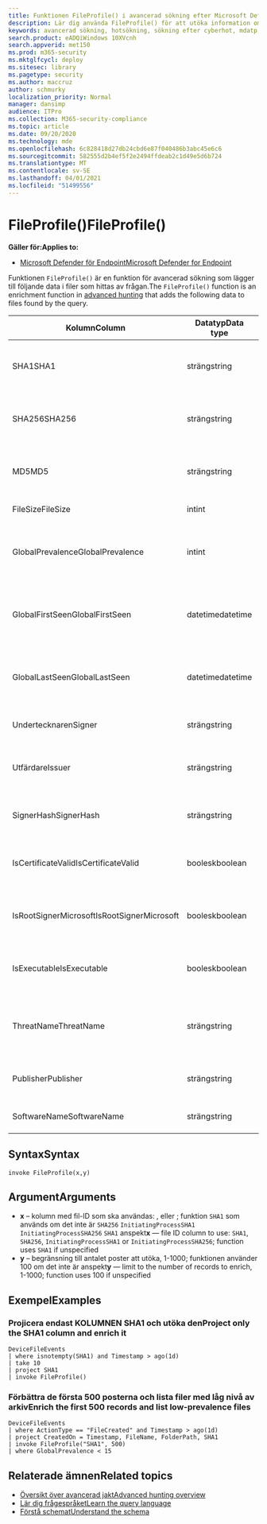 ```yaml
---
title: Funktionen FileProfile() i avancerad sökning efter Microsoft Defender för Endpoint
description: Lär dig använda FileProfile() för att utöka information om filer i avancerade sökresultat för sökfrågor
keywords: avancerad sökning, hotsökning, sökning efter cyberhot, mdatp, Microsoft Defender ATP, Microsoft Defender för slutpunkt, Windows Defender, Windows Defender ATP, Windows Defender Avancerat skydd, sökning, fråga, telemetri, schemareferens, kusto, FileProfile, filprofil, funktion, vinst
search.product: eADQiWindows 10XVcnh
search.appverid: met150
ms.prod: m365-security
ms.mktglfcycl: deploy
ms.sitesec: library
ms.pagetype: security
ms.author: maccruz
author: schmurky
localization_priority: Normal
manager: dansimp
audience: ITPro
ms.collection: M365-security-compliance
ms.topic: article
ms.date: 09/20/2020
ms.technology: mde
ms.openlocfilehash: 6c828418d27db24cbd6e87f040486b3abc45e6c6
ms.sourcegitcommit: 582555d2b4ef5f2e2494ffdeab2c1d49e5d6b724
ms.translationtype: MT
ms.contentlocale: sv-SE
ms.lasthandoff: 04/01/2021
ms.locfileid: "51499556"
---
```

# <a name="fileprofile"></a><span data-ttu-id="0f302-104">FileProfile()</span><span class="sxs-lookup"><span data-stu-id="0f302-104">FileProfile()</span></span>

<span data-ttu-id="0f302-105">**Gäller för:**</span><span class="sxs-lookup"><span data-stu-id="0f302-105">**Applies to:**</span></span>
- [<span data-ttu-id="0f302-106">Microsoft Defender för Endpoint</span><span class="sxs-lookup"><span data-stu-id="0f302-106">Microsoft Defender for Endpoint</span></span>](https://go.microsoft.com/fwlink/?linkid=2154037)

<span data-ttu-id="0f302-107">Funktionen `FileProfile()` är en funktion för [](advanced-hunting-overview.md) avancerad sökning som lägger till följande data i filer som hittas av frågan.</span><span class="sxs-lookup"><span data-stu-id="0f302-107">The `FileProfile()` function is an enrichment function in [advanced hunting](advanced-hunting-overview.md) that adds the following data to files found by the query.</span></span>

<span data-ttu-id="0f302-108">Kolumn</span><span class="sxs-lookup"><span data-stu-id="0f302-108">Column</span></span> | <span data-ttu-id="0f302-109">Datatyp</span><span class="sxs-lookup"><span data-stu-id="0f302-109">Data type</span></span> | <span data-ttu-id="0f302-110">Beskrivning</span><span class="sxs-lookup"><span data-stu-id="0f302-110">Description</span></span>
-|-|-
<span data-ttu-id="0f302-111">SHA1</span><span class="sxs-lookup"><span data-stu-id="0f302-111">SHA1</span></span> | <span data-ttu-id="0f302-112">sträng</span><span class="sxs-lookup"><span data-stu-id="0f302-112">string</span></span> | <span data-ttu-id="0f302-113">SHA-1 för filen som den inspelade åtgärden tillämpats på</span><span class="sxs-lookup"><span data-stu-id="0f302-113">SHA-1 of the file that the recorded action was applied to</span></span>
<span data-ttu-id="0f302-114">SHA256</span><span class="sxs-lookup"><span data-stu-id="0f302-114">SHA256</span></span> | <span data-ttu-id="0f302-115">sträng</span><span class="sxs-lookup"><span data-stu-id="0f302-115">string</span></span> | <span data-ttu-id="0f302-116">SHA-256 av filen som den inspelade åtgärden tillämpats på</span><span class="sxs-lookup"><span data-stu-id="0f302-116">SHA-256 of the file that the recorded action was applied to</span></span>
<span data-ttu-id="0f302-117">MD5</span><span class="sxs-lookup"><span data-stu-id="0f302-117">MD5</span></span> | <span data-ttu-id="0f302-118">sträng</span><span class="sxs-lookup"><span data-stu-id="0f302-118">string</span></span> | <span data-ttu-id="0f302-119">MD5-hash för filen som den inspelade åtgärden tillämpats på</span><span class="sxs-lookup"><span data-stu-id="0f302-119">MD5 hash of the file that the recorded action was applied to</span></span>
<span data-ttu-id="0f302-120">FileSize</span><span class="sxs-lookup"><span data-stu-id="0f302-120">FileSize</span></span> | <span data-ttu-id="0f302-121">int</span><span class="sxs-lookup"><span data-stu-id="0f302-121">int</span></span> | <span data-ttu-id="0f302-122">Storlek på filen i byte</span><span class="sxs-lookup"><span data-stu-id="0f302-122">Size of the file in bytes</span></span>
<span data-ttu-id="0f302-123">GlobalPrevalence</span><span class="sxs-lookup"><span data-stu-id="0f302-123">GlobalPrevalence</span></span> | <span data-ttu-id="0f302-124">int</span><span class="sxs-lookup"><span data-stu-id="0f302-124">int</span></span> | <span data-ttu-id="0f302-125">Antal förekomster av entitet som observerats av Microsoft globalt</span><span class="sxs-lookup"><span data-stu-id="0f302-125">Number of instances of the entity observed by Microsoft globally</span></span>
<span data-ttu-id="0f302-126">GlobalFirstSeen</span><span class="sxs-lookup"><span data-stu-id="0f302-126">GlobalFirstSeen</span></span> | <span data-ttu-id="0f302-127">datetime</span><span class="sxs-lookup"><span data-stu-id="0f302-127">datetime</span></span> | <span data-ttu-id="0f302-128">Datum och tid då enheten för första gången observerades av Microsoft globalt</span><span class="sxs-lookup"><span data-stu-id="0f302-128">Date and time when the entity was first observed by Microsoft globally</span></span>
<span data-ttu-id="0f302-129">GlobalLastSeen</span><span class="sxs-lookup"><span data-stu-id="0f302-129">GlobalLastSeen</span></span> | <span data-ttu-id="0f302-130">datetime</span><span class="sxs-lookup"><span data-stu-id="0f302-130">datetime</span></span> | <span data-ttu-id="0f302-131">Datum och tid då enheten senast observerades av Microsoft globalt</span><span class="sxs-lookup"><span data-stu-id="0f302-131">Date and time when the entity was last observed by Microsoft globally</span></span>
<span data-ttu-id="0f302-132">Undertecknaren</span><span class="sxs-lookup"><span data-stu-id="0f302-132">Signer</span></span> | <span data-ttu-id="0f302-133">sträng</span><span class="sxs-lookup"><span data-stu-id="0f302-133">string</span></span> | <span data-ttu-id="0f302-134">Information om den som signerar filen</span><span class="sxs-lookup"><span data-stu-id="0f302-134">Information about the signer of the file</span></span>
<span data-ttu-id="0f302-135">Utfärdare</span><span class="sxs-lookup"><span data-stu-id="0f302-135">Issuer</span></span> | <span data-ttu-id="0f302-136">sträng</span><span class="sxs-lookup"><span data-stu-id="0f302-136">string</span></span> | <span data-ttu-id="0f302-137">Information om den utfärdar certifikatutfärdaren (CA)</span><span class="sxs-lookup"><span data-stu-id="0f302-137">Information about the issuing certificate authority (CA)</span></span>
<span data-ttu-id="0f302-138">SignerHash</span><span class="sxs-lookup"><span data-stu-id="0f302-138">SignerHash</span></span> | <span data-ttu-id="0f302-139">sträng</span><span class="sxs-lookup"><span data-stu-id="0f302-139">string</span></span> | <span data-ttu-id="0f302-140">Unikt hashvärde som identifierar undertecknaren</span><span class="sxs-lookup"><span data-stu-id="0f302-140">Unique hash value identifying the signer</span></span>
<span data-ttu-id="0f302-141">IsCertificateValid</span><span class="sxs-lookup"><span data-stu-id="0f302-141">IsCertificateValid</span></span> | <span data-ttu-id="0f302-142">boolesk</span><span class="sxs-lookup"><span data-stu-id="0f302-142">boolean</span></span> | <span data-ttu-id="0f302-143">Om det certifikat som används för att signera filen är giltigt</span><span class="sxs-lookup"><span data-stu-id="0f302-143">Whether the certificate used to sign the file is valid</span></span>
<span data-ttu-id="0f302-144">IsRootSignerMicrosoft</span><span class="sxs-lookup"><span data-stu-id="0f302-144">IsRootSignerMicrosoft</span></span> | <span data-ttu-id="0f302-145">boolesk</span><span class="sxs-lookup"><span data-stu-id="0f302-145">boolean</span></span> | <span data-ttu-id="0f302-146">Anger om undertecknaren av rotcertifikatet är Microsoft</span><span class="sxs-lookup"><span data-stu-id="0f302-146">Indicates whether the signer of the root certificate is Microsoft</span></span>
<span data-ttu-id="0f302-147">IsExecutable</span><span class="sxs-lookup"><span data-stu-id="0f302-147">IsExecutable</span></span> | <span data-ttu-id="0f302-148">boolesk</span><span class="sxs-lookup"><span data-stu-id="0f302-148">boolean</span></span> | <span data-ttu-id="0f302-149">Om filen är en PE-fil (Portable Executable)</span><span class="sxs-lookup"><span data-stu-id="0f302-149">Whether the file is a Portable Executable (PE) file</span></span>
<span data-ttu-id="0f302-150">ThreatName</span><span class="sxs-lookup"><span data-stu-id="0f302-150">ThreatName</span></span> | <span data-ttu-id="0f302-151">sträng</span><span class="sxs-lookup"><span data-stu-id="0f302-151">string</span></span> | <span data-ttu-id="0f302-152">Namn för identifiering av skadlig programvara eller andra hot som påträffades</span><span class="sxs-lookup"><span data-stu-id="0f302-152">Detection name for any malware or other threats found</span></span>
<span data-ttu-id="0f302-153">Publisher</span><span class="sxs-lookup"><span data-stu-id="0f302-153">Publisher</span></span> | <span data-ttu-id="0f302-154">sträng</span><span class="sxs-lookup"><span data-stu-id="0f302-154">string</span></span> | <span data-ttu-id="0f302-155">Namnet på organisationen som publicerade filen</span><span class="sxs-lookup"><span data-stu-id="0f302-155">Name of the organization that published the file</span></span>
<span data-ttu-id="0f302-156">SoftwareName</span><span class="sxs-lookup"><span data-stu-id="0f302-156">SoftwareName</span></span> | <span data-ttu-id="0f302-157">sträng</span><span class="sxs-lookup"><span data-stu-id="0f302-157">string</span></span> | <span data-ttu-id="0f302-158">Namnet på programvaruprodukten</span><span class="sxs-lookup"><span data-stu-id="0f302-158">Name of the software product</span></span>

## <a name="syntax"></a><span data-ttu-id="0f302-159">Syntax</span><span class="sxs-lookup"><span data-stu-id="0f302-159">Syntax</span></span>

```kusto
invoke FileProfile(x,y)
```

## <a name="arguments"></a><span data-ttu-id="0f302-160">Argument</span><span class="sxs-lookup"><span data-stu-id="0f302-160">Arguments</span></span>

- <span data-ttu-id="0f302-161">**x** – kolumn med fil-ID som ska användas: , eller ; funktion `SHA1` som används om det inte är `SHA256` `InitiatingProcessSHA1` `InitiatingProcessSHA256` `SHA1` anspekt</span><span class="sxs-lookup"><span data-stu-id="0f302-161">**x** — file ID column to use: `SHA1`, `SHA256`, `InitiatingProcessSHA1` or `InitiatingProcessSHA256`; function uses `SHA1` if unspecified</span></span>
- <span data-ttu-id="0f302-162">**y** – begränsning till antalet poster att utöka, 1-1000; funktionen använder 100 om det inte är anspekt</span><span class="sxs-lookup"><span data-stu-id="0f302-162">**y** — limit to the number of records to enrich, 1-1000; function uses 100 if unspecified</span></span>

## <a name="examples"></a><span data-ttu-id="0f302-163">Exempel</span><span class="sxs-lookup"><span data-stu-id="0f302-163">Examples</span></span>

### <a name="project-only-the-sha1-column-and-enrich-it"></a><span data-ttu-id="0f302-164">Projicera endast KOLUMNEN SHA1 och utöka den</span><span class="sxs-lookup"><span data-stu-id="0f302-164">Project only the SHA1 column and enrich it</span></span>

```kusto
DeviceFileEvents
| where isnotempty(SHA1) and Timestamp > ago(1d)
| take 10
| project SHA1
| invoke FileProfile()
```

### <a name="enrich-the-first-500-records-and-list-low-prevalence-files"></a><span data-ttu-id="0f302-165">Förbättra de första 500 posterna och lista filer med låg nivå av arkiv</span><span class="sxs-lookup"><span data-stu-id="0f302-165">Enrich the first 500 records and list low-prevalence files</span></span>

```kusto
DeviceFileEvents
| where ActionType == "FileCreated" and Timestamp > ago(1d)
| project CreatedOn = Timestamp, FileName, FolderPath, SHA1
| invoke FileProfile("SHA1", 500) 
| where GlobalPrevalence < 15
```

## <a name="related-topics"></a><span data-ttu-id="0f302-166">Relaterade ämnen</span><span class="sxs-lookup"><span data-stu-id="0f302-166">Related topics</span></span>

- [<span data-ttu-id="0f302-167">Översikt över avancerad jakt</span><span class="sxs-lookup"><span data-stu-id="0f302-167">Advanced hunting overview</span></span>](advanced-hunting-overview.md)
- [<span data-ttu-id="0f302-168">Lär dig frågespråket</span><span class="sxs-lookup"><span data-stu-id="0f302-168">Learn the query language</span></span>](advanced-hunting-query-language.md)
- [<span data-ttu-id="0f302-169">Förstå schemat</span><span class="sxs-lookup"><span data-stu-id="0f302-169">Understand the schema</span></span>](advanced-hunting-schema-reference.md)
